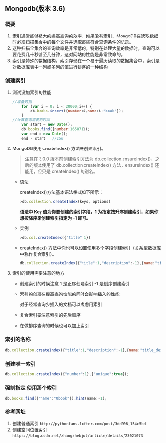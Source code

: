 ## Mongodb(版本 3.6)

### 概要

1. 索引通常能够极大的提高查询的效率，如果没有索引，MongoDB在读取数据时必须扫描集合中的每个文件并选取那些符合查询条件的记录。
2. 这种扫描全集合的查询效率是非常低的，特别在处理大量的数据时，查询可以要花费几十秒甚至几分钟，这对网站的性能是非常致命的。
3. 索引是特殊的数据结构，索引存储在一个易于遍历读取的数据集合中，索引是对数据库表中一列或多列的值进行排序的一种结构

### 创建索引

1. 测试没加索引的性能

   ```javascript
   //准备数据
       for (var i = 0; i < 20000;i++) {
           db.books.insert({number:i,name:i+"book"});
       }
   //计算查询需要的时间
       var start = new Date();
       db.books.find({number:165871});
       var end = new Date();
       end - start   //150
   ```

2. MongoDB使用 createIndex() 方法来创建索引。

   > 注意在 3.0.0 版本前创建索引方法为 db.collection.ensureIndex()，之后的版本使用了 db.collection.createIndex() 方法，ensureIndex() 还能用，但只是 createIndex() 的别名。

   * 语法

     createIndex()方法基本语法格式如下所示：

     ```javascript
     >db.collection.createIndex(keys, options)
     ```

     __语法中 Key 值为你要创建的索引字段，1 为指定按升序创建索引，如果你想按降序来创建索引指定为 -1 即可。__ 

   * 实例

     ```javascript
     >db.col.createIndex({"title":1})
     ```

   * createIndex() 方法中你也可以设置使用多个字段创建索引（关系型数据库中称作复合索引）。

     ```javascript
     db.collection.createIndex({"title":1,"description":-1},{name:"title_desc"})
     ```

3. 索引的使用需要注意的地方

   * 创建索引的时候注意 1 是正序创建索引 -1 是倒序创建索引

   * 索引的创建在提高查询性能的同时会影响插入的性能

     对于经常查询少插入的文档可以考虑用索引

   * 复合索引要注意索引的先后顺序

   * 在做排序查询的时候也可以加上索引

### 索引的名称

```javascript
db.collection.createIndex({"title":1,"description":-1},{name:"title_desc"})
```

### 创建唯一索引

```javascript
db.collection.createIndex({"number":1},{"unique":true});
```

### 强制指定 使用那个索引

```javascript
db.books.find({"name":"0book"}).hint(name:-1);
```

### 参考网址

1. 创建普通索引 `http://pythonfans.lofter.com/post/3dd906_154c5bd`
2. 创建空间位置索引 `https://blog.csdn.net/zhangzhebjut/article/details/23021073` 